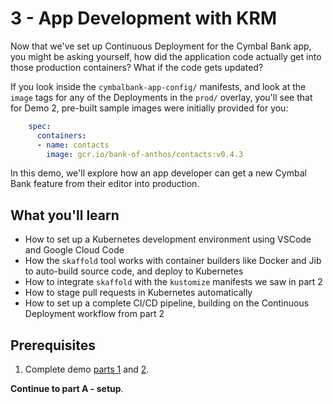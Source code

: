 # 3 - App Development with KRM   

Now that we've set up Continuous Deployment for the Cymbal Bank app, you might be asking yourself, how did the application code actually get into those production containers? What if the code gets updated? 

If you look inside the `cymbalbank-app-config/` manifests, and look at the `image` tags for any of the Deployments in the `prod/` overlay, you'll see that for Demo 2, pre-built sample images were initially provided for you:

```YAML
    spec: 
      containers:
      - name: contacts
        image: gcr.io/bank-of-anthos/contacts:v0.4.3
```

In this demo, we'll explore how an app developer can get a new Cymbal Bank feature from their editor into production. 


## What you'll learn  
- How to set up a Kubernetes development environment using VSCode and Google Cloud Code 
- How the `skaffold` tool works with container builders like Docker and Jib to auto-build source code, and deploy to Kubernetes
- How to integrate `skaffold` with the `kustomize` manifests we saw in part 2 
- How to stage pull requests in Kubernetes automatically
- How to set up a complete CI/CD pipeline, building on the Continuous Deployment workflow from part 2 

## Prerequisites 

1. Complete demo [parts 1](/1-setup) and [2](/2-how-krm-works). 

**Continue to part A - setup**. 
